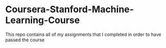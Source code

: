 # Coursera-Stanford-Machine-Learning-Course
This repo contains all of my assignments that I completed in order to have passed the course
